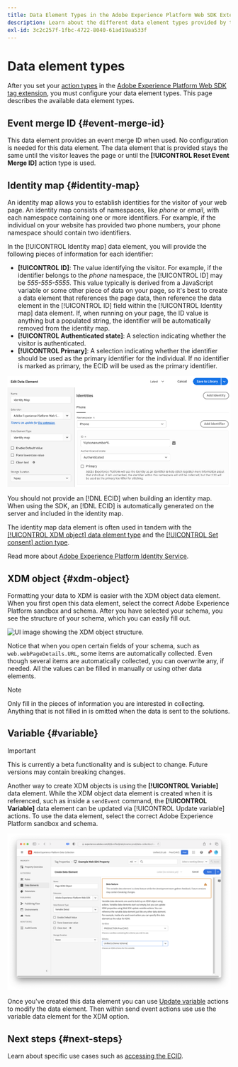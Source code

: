 ```yaml
---
title: Data Element Types in the Adobe Experience Platform Web SDK Extension
description: Learn about the different data element types provided by the Adobe Experience Platform Web SDK tag extension.
exl-id: 3c2c257f-1fbc-4722-8040-61ad19aa533f
---
```


# Data element types

After you set your [action types](action-types.md) in the [Adobe Experience Platform Web SDK tag extension](web-sdk-extension-configuration.md), you must configure your data element types. This page describes the available data element types.

## Event merge ID {#event-merge-id}

This data element provides an event merge ID when used. No configuration is needed for this data element. The data element that is provided stays the same until the visitor leaves the page or until the **[!UICONTROL Reset Event Merge ID]** action type is used.

## Identity map {#identity-map}

An identity map allows you to establish identities for the visitor of your web page. An identity map consists of namespaces, like _phone_ or _email_, with each namespace containing one or more identifiers. For example, if the individual on your website has provided two phone numbers, your phone namespace should contain two identifiers.

In the [!UICONTROL Identity map] data element, you will provide the following pieces of information for each identifier:

* **[!UICONTROL ID]**: The value identifying the visitor. For example, if the identifier belongs to the _phone_ namespace, the [!UICONTROL ID] may be _555-555-5555_. This value typically is derived from a JavaScript variable or some other piece of data on your page, so it's best to create a data element that references the page data, then reference the data element in the [!UICONTROL ID] field within the [!UICONTROL Identity map] data element. If, when running on your page, the ID value is anything but a populated string, the identifier will be automatically removed from the identity map.
* **[!UICONTROL Authenticated state]**: A selection indicating whether the visitor is authenticated.
* **[!UICONTROL Primary]**: A selection indicating whether the identifier should be used as the primary identifier for the individual. If no identifier is marked as primary, the ECID will be used as the primary identifier.

![UI image showing the Edit Data Element screen.](./assets/identity-map-data-element.png)

You should not provide an [!DNL ECID] when building an identity map. When using the SDK, an [!DNL ECID] is automatically generated on the server and included in the identity map.

The identity map data element is often used in tandem with the [[!UICONTROL XDM object] data element type](#xdm-object) and the [[!UICONTROL Set consent] action type](action-types.md#set-consent).

Read more about [Adobe Experience Platform Identity Service](../../identity-service/home.md).

## XDM object {#xdm-object}

Formatting your data to XDM is easier with the XDM object data element. When you first open this data element, select the correct Adobe Experience Platform sandbox and schema. After you have selected your schema, you see the structure of your schema, which you can easily fill out.

![UI image showing the XDM object structure.](assets/XDM-object.png)

Notice that when you open certain fields of your schema, such as `web.webPageDetails.URL`, some items are automatically collected. Even though several items are automatically collected, you can overwrite any, if needed. All the values can be filled in manually or using other data elements.

>[!NOTE]
>
>Only fill in the pieces of information you are interested in collecting. Anything that is not filled in is omitted when the data is sent to the solutions.

## Variable {#variable}

>[!IMPORTANT]
>
>This is currently a beta functionality and is subject to change. Future versions may contain breaking changes.

Another way to create XDM objects is using the **[!UICONTROL Variable]** data element. While the XDM object data element is created when it is referenced, such as inside a `sendEvent` command, the **[!UICONTROL Variable]** data element can be updated via [!UICONTROL Update variable] actions. To use the data element, select the correct Adobe Experience Platform sandbox and schema.

![UI image showing the Create Data Element screen.](assets/variable-data-element.png)

Once you've created this data element you can use [Update variable](./action-types.md#update-variable) actions to modify the data element. Then within send event actions use use the variable data element for the XDM option.

## Next steps {#next-steps}

Learn about specific use cases such as [accessing the ECID](accessing-the-ecid.md).
